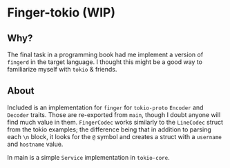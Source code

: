 # Finger-tokio (WIP)

## Why? 

The final task in a programming book had me implement a version of `fingerd` in the target language. I thought this might be a good way to familiarize myself with `tokio` & friends.

## About

Included is an implementation for `finger` for `tokio-proto` `Encoder` and `Decoder` traits. Those are re-exported from `main`, though I doubt anyone will find much value in them. `FingerCodec` works similarly to the `LineCodec` struct from the tokio examples; the difference being that in addition to parsing each `\n` block, it looks for the `@` symbol and creates a struct with a `username` and `hostname` value.

In main is a simple `Service` implementation in `tokio-core`. 
